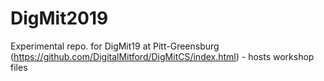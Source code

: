 # DigMit2019
Experimental repo. for DigMit19 at Pitt-Greensburg (https://github.com/DigitalMitford/DigMitCS/index.html) - hosts workshop files
